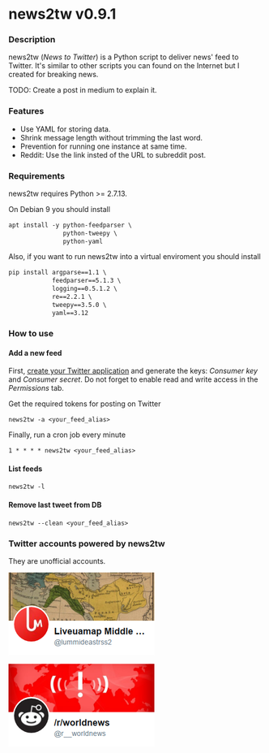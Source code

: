 # news2tw v0.9.1

### Description

news2tw (*News to Twitter*) is a Python script to deliver news' feed to Twitter. It's similar to other scripts you can found on the Internet but I created for breaking news.

TODO: Create a post in medium to explain it.

### Features

* Use YAML for storing data.
* Shrink message length without trimming the last word.
* Prevention for running one instance at same time.
* Reddit: Use the link insted of the URL to subreddit post.

### Requirements

news2tw requires Python >= 2.7.13.

On Debian 9 you should install

```
apt install -y python-feedparser \
               python-tweepy \
               python-yaml               
```

Also, if you want to run news2tw into a virtual enviroment you should install

```
pip install argparse==1.1 \
            feedparser==5.1.3 \
            logging==0.5.1.2 \
            re==2.2.1 \
            tweepy==3.5.0 \
            yaml==3.12
```

### How to use

#### Add a new feed

First, [create your Twitter application](https://apps.twitter.com/app/new) and generate the keys: *Consumer key* and *Consumer secret*. Do not forget to enable read and write access in the *Permissions* tab.

Get the required tokens for posting on Twitter

```
news2tw -a <your_feed_alias>
```

Finally, run a cron job every minute

```
1 * * * * news2tw <your_feed_alias>
```

#### List feeds 

```
news2tw -l
```

#### Remove last tweet from DB

```
news2tw --clean <your_feed_alias>
```

### Twitter accounts powered by news2tw 

They are unofficial accounts.

[![Liveuamap Middle East](imgs/1516466132.png)](https://twitter.com/lummideastrss2)

[![/r/worldnews](imgs/1516466872.png)](https://twitter.com/r__worldnews)
